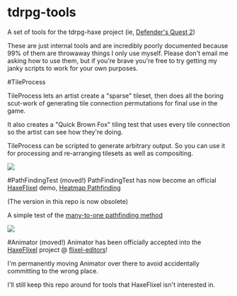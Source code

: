 tdrpg-tools
===========

A set of tools for the tdrpg-haxe project (ie, [Defender's Quest 2](http://www.defendersquest.com/2/))

These are just internal tools and are incredibly poorly documented because 99% of them are throwaway things I only use myself. Please don't email me asking how to use them, but if you're brave you're free to try getting my janky scripts to work for your own purposes.

#TileProcess

TileProcess lets an artist create a "sparse" tileset, then does all the boring scut-work of generating tile connection permutations for final use in the game.

It also creates a "Quick Brown Fox" tiling test that uses every tile connection so the artist can see how they're doing.

TileProcess can be scripted to generate arbitrary output. So you can use it for processing and re-arranging tilesets as well as compositing.

![](https://raw.githubusercontent.com/larsiusprime/tdrpg-tools/master/TileProcess/LOOKATME.png)


#PathFindingTest (moved!)
PathFindingTest has now become an official [HaxeFlixel](http://github.com/HaxeFlixel) demo, [Heatmap Pathfinding](https://github.com/HaxeFlixel/flixel-demos/tree/dev/Flixel%20Features/HeatmapPathfinding)

(The version in this repo is now obsolete)

A simple test of the [many-to-one pathfinding method](http://gamasutra.com/blogs/TylerGlaiel/20121007/178966/Some_experiments_in_pathfinding__AI.php)

![](http://raw.github.com/larsiusprime/tdrpg-tools/master/PathFindingTest/screenshot.png)


#Animator (moved!)
Animator has been officially accepted into the [HaxeFlixel](http://github.com/HaxeFlixel) project @ [flixel-editors](http://github.com/HaxeFlixel/flixel-editors)! 

I'm permanently moving Animator over there to avoid accidentally committing to the wrong place. 

I'll still keep this repo around for tools that HaxeFlixel isn't interested in.
